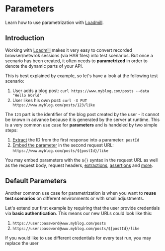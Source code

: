 # Parameters

Learn how to use parametrization with [Loadmill](https://www.loadmill.com).

## Introduction

Working with [Loadmill](https://www.loadmill.com) makes it very easy to convert recorded browser/netwrok sessions (via HAR files) into test scenarios. But once a scenario has been created, it often needs to **parametrized** in order to denote the dynamic parts of your API.

This is best explained by example, so let's have a look at the following test scenario:

1. User adds a blog post: `curl https://www.myblog.com/posts --data "Hello World"`
2. User likes his own post: `curl -X PUT https://www.myblog.com/posts/123/like`

The `123` part is the identifier of the blog post created by the user - it cannot be known in advance because it is generated by the server at runtime. This is a very common use case for **parameters** and is handeled by two simple steps:

1. [Extract]() the ID from the first response into a parameter: `postId`
2. [Embed the parameter]() in the second request URL: `https://www.myblog.com/posts/${postId}/like`

You may embed parameters with the `${}` syntax in the request URL as well as the request body, request headers, [extractions](), [assertions]() and [more]().

## Default Parameters

Another common use case for parametrization is when you want to **reuse test scenarios** on different environments or with small adjustments.

Let's extend our first example by requiring that the user provide credentials via **basic authentication**. This means our new URLs could look like this:

1. `https://user:password@www.myblog.com/posts`
2. `https://user:password@www.myblog.com/posts/${postId}/like`

If you would like to use different credentials for every test run, you may replace the user  
